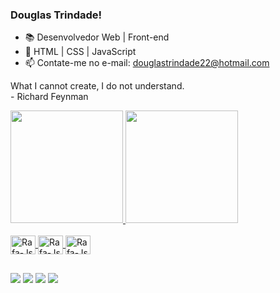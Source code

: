 ### Douglas Trindade!

- 📚 Desenvolvedor Web | Front-end
- 🌱 HTML | CSS | JavaScript
- 📫 Contate-me no e-mail: douglastrindade22@hotmail.com

What I cannot create, I do not understand.<br>
                         - Richard Feynman</br>
<div>
  <a href="https://github.com/DouglasTrindade">
  <img height="180em" src="https://github-readme-stats.vercel.app/api?username=douglastrindade&show_icons=true&theme=dark&include_all_commits=true&count_private=true"/>
  <img height="180em" src="https://github-readme-stats.vercel.app/api/top-langs/?username=douglastrindade&layout=compact&langs_count=7&theme=dark"/>
</div>
  
 <div style="display: inline_block"><br>
  <img align="center" alt="Rafa-Js" height="30" width="40" <img src="https://cdn.jsdelivr.net/gh/devicons/devicon/icons/html5/html5-original-wordmark.svg" />
  <img align="center" alt="Rafa-Js" height="30" width="40" <img src="https://cdn.jsdelivr.net/gh/devicons/devicon/icons/css3/css3-original-wordmark.svg" />
  <img align="center" alt="Rafa-Js" height="30" width="40" <img src="https://cdn.jsdelivr.net/gh/devicons/devicon/icons/javascript/javascript-original.svg" />
 </div>
  
    
  ##  
    
  <div>
    <a href="https://instagram.com/douglastrindade1" target="_blank"><img src="https://img.shields.io/badge/-Instagram-%23E4405F?style=for-the-badge&logo=instagram&logoColor=white" target="_blank"></a>
    <a href="https://discord.gg/9NwxJbhpM9" target="_blank"><img src="https://img.shields.io/badge/Discord-7289DA?style=for-the-badge&logo=discord&logoColor=white" target="_blank"></a>
    <a href = "douglastrindade22@hotmail.com"><img src="https://img.shields.io/badge/Microsoft_Outlook-0078D4?style=for-the-badge&logo=microsoft-outlook&logoColor=white" target="_blank"></a>
    <a href="https://www.linkedin.com/in/douglastrindade1/" target="_blank"><img src="https://img.shields.io/badge/-LinkedIn-%230077B5?style=for-the-badge&logo=linkedin&logoColor=white" target="_blank"></a>
  </div>
      
